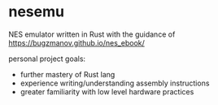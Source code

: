 # nesemu

NES emulator written in Rust with the guidance of https://bugzmanov.github.io/nes_ebook/

personal project goals: 
- further mastery of Rust lang
- experience writing/understanding assembly instructions
- greater familiarity with low level hardware practices
